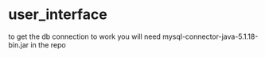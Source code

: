 user_interface
==============

to get the db connection to work you will need mysql-connector-java-5.1.18-bin.jar in the repo